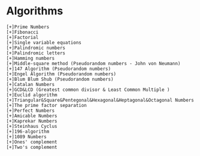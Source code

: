 # Algorithms
    [+]Prime Numbers
    [+]Fibonacci
    [+]Factorial
    [+]Single variable equations
    [+]Palindromic numbers
    [+]Palindromic letters 
    [+]Hamming numbers
    [+]Middle-square method (Pseudorandom numbers - John von Neumann)
    [+]147 Algorithm (Pseudorandom numbers)
    [+]Engel Algorithm (Pseudorandom numbers)
    [+]Blum Blum Shub (Pseudorandom numbers)
    [+]Catalan Numbers
    [+]GCD&LCD (Greatest common divisor & Least Common Multiple )
    [+]Euclid algorithm
    [+]Triangular&Square&Pentegonal&Hexagonal&Heptagonal&Octagonal Numbers
    [+]The prime factor separation
    [+]Perfect Numbers
    [+]Amicable Numbers
    [+]Kaprekar Numbers
    [+]Steinhaus Cyclus
    [+]196-algorithm
    [+]1089 Numbers
    [+]Ones' complement
    [+]Two's complement
